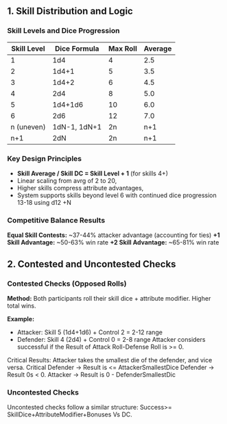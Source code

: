 

## 1. Skill Distribution and Logic

### Skill Levels and Dice Progression

| Skill Level | Dice Formula | Max Roll | Average |
| ----------- | ------------ | -------- | ------- |
| 1           | 1d4          | 4        | 2.5     |
| 2           | 1d4+1        | 5        | 3.5     |
| 3           | 1d4+2        | 6        | 4.5     |
| 4           | 2d4          | 8        | 5.0     |
| 5           | 1d4+1d6      | 10       | 6.0     |
| 6           | 2d6          | 12       | 7.0     |
| n (uneven)  | 1dN-1, 1dN+1 | 2n       | n+1     |
| n+1         | 2dN          | 2n       | n+1     |

### Key Design Principles

- **Skill Average / Skill DC = Skill Level + 1** (for skills 4+)
- Linear scaling from avrg of 2 to 20,
- Higher skills compress attribute advantages,
- System supports skills beyond level 6 with continued dice progression 13-18 using d12 +N

### Competitive Balance Results

**Equal Skill Contests:** ~37-44% attacker advantage (accounting for ties) **+1 Skill Advantage:** ~50-63% win rate **+2 Skill Advantage:** ~65-81% win rate

## 2. Contested and Uncontested Checks

### Contested Checks (Opposed Rolls)

**Method:** Both participants roll their skill dice + attribute modifier. Higher total wins.

**Example:**

- Attacker: Skill 5 (1d4+1d6) + Control 2 = 2-12 range
- Defender: Skill 4 (2d4) + Control 0 = 2-8 range
Attacker considers successful if the Result of Attack Roll-Defense Roll is >= 0.

Critical Results:
Attacker takes the smallest die of the defender, and vice versa. 
Critical Defender ->  Result is <= AttackerSmallestDice 
Defender -> Result 0s < 0.
Attacker -> Result is 0 - DefenderSmallestDic

### Uncontested Checks 
Uncontested checks follow a similar structure:
Success>= SkillDice+AttributeModifier+Bonuses Vs DC. 

